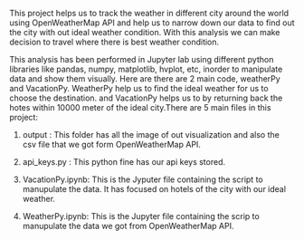 This project helps us to track the weather in different city around the world using OpenWeatherMap API and help us to narrow down our data to find out the city with out ideal weather condition. With this analysis we can make decision to travel where there is best weather condition. 

This analysis has been performed in Jupyter lab using different python libraries like pandas, numpy, matplotlib, hvplot,  etc, inorder to manipulate data and show them visually. Here are there are 2 main code, weatherPy and VacationPy. WeatherPy help us to find the ideal weather for us to choose the destination. and VacationPy helps us to by returning back the hotes within 10000 meter of the ideal city.There are 5 main files in this project:

1. output : This folder has all the image of out visualization and also the csv file that we got form OpenWeatherMap API.

2. api_keys.py : This python fine has our api keys stored.

3. VacationPy.ipynb: This is the Jyputer file containing the script to manupulate the data. It has focused on hotels of the city with our ideal weather.

4. WeatherPy.ipynb: This is the Jupyter file containing the scrip to manupulate the data we got from OpenWeatherMap API. 